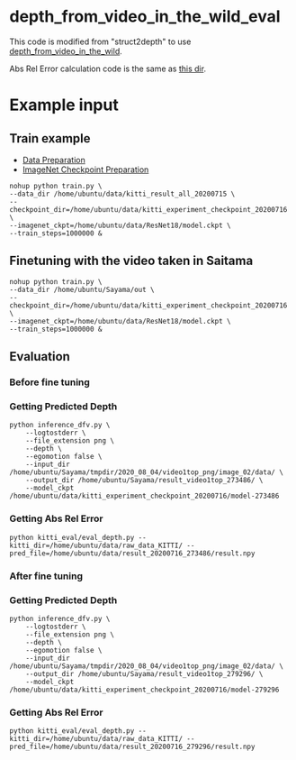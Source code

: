 
# depth_from_video_in_the_wild_eval

This code is modified from "struct2depth" to use [depth_from_video_in_the_wild](https://github.com/google-research/google-research/tree/master/depth_from_video_in_the_wild).

Abs Rel Error calculation code is the same as [this dir](https://github.com/go125/SfmLearner_eval).


# Example input

## Train example

- [Data Preparation](https://github.com/go125/PrepareDataForDFV)
- [ImageNet Checkpoint Preparation](https://github.com/dalgu90/resnet-18-tensorflow)

```script
nohup python train.py \
--data_dir /home/ubuntu/data/kitti_result_all_20200715 \
--checkpoint_dir=/home/ubuntu/data/kitti_experiment_checkpoint_20200716 \
--imagenet_ckpt=/home/ubuntu/data/ResNet18/model.ckpt \
--train_steps=1000000 &

```

## Finetuning with the video taken in Saitama

```script
nohup python train.py \
--data_dir /home/ubuntu/Sayama/out \
--checkpoint_dir=/home/ubuntu/data/kitti_experiment_checkpoint_20200716 \
--imagenet_ckpt=/home/ubuntu/data/ResNet18/model.ckpt \
--train_steps=1000000 &

```

## Evaluation

### Before fine tuning

### Getting Predicted Depth

```shell
python inference_dfv.py \
    --logtostderr \
    --file_extension png \
    --depth \
    --egomotion false \
    --input_dir /home/ubuntu/Sayama/tmpdir/2020_08_04/video1top_png/image_02/data/ \
    --output_dir /home/ubuntu/Sayama/result_video1top_273486/ \
    --model_ckpt /home/ubuntu/data/kitti_experiment_checkpoint_20200716/model-273486
```

### Getting Abs Rel Error

```shell
python kitti_eval/eval_depth.py --kitti_dir=/home/ubuntu/data/raw_data_KITTI/ --pred_file=/home/ubuntu/data/result_20200716_273486/result.npy
```

### After fine tuning

### Getting Predicted Depth

```shell
python inference_dfv.py \
    --logtostderr \
    --file_extension png \
    --depth \
    --egomotion false \
    --input_dir /home/ubuntu/Sayama/tmpdir/2020_08_04/video1top_png/image_02/data/ \
    --output_dir /home/ubuntu/Sayama/result_video1top_279296/ \
    --model_ckpt /home/ubuntu/data/kitti_experiment_checkpoint_20200716/model-279296
```

### Getting Abs Rel Error

```shell
python kitti_eval/eval_depth.py --kitti_dir=/home/ubuntu/data/raw_data_KITTI/ --pred_file=/home/ubuntu/data/result_20200716_279296/result.npy
```
